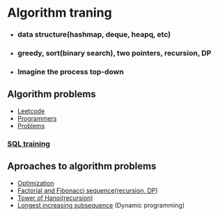 # Algorithm traning
- ### data structure(hashmap, deque, heapq, etc)
- ### greedy, sort(binary search), two pointers, recursion, DP
- ### Imagine the process top-down
## Algorithm problems
* [Leetcode](https://github.com/vacu9708/Algorithm/tree/main/Algorithm%20traning/Leetcode)
* [Programmers](https://github.com/vacu9708/Algorithm/tree/main/Algorithm%20traning/Programmers)
* [Problems](https://github.com/vacu9708/Algorithm/tree/main/Algorithm%20traning/Problems)
### [SQL training](https://github.com/vacu9708/Algorithm/tree/main/Algorithm%20traning/SQL%20training)

## Aproaches to algorithm problems
* [Optimization](https://github.com/vacu9708/Algorithm/tree/main/Algorithm%20traning/Optimization)
* [Factorial and Fibonacci sequence(recursion, DP)](https://github.com/vacu9708/Algorithm/tree/main/Algorithm%20traning/Factorial%20and%20Fibonacci%20sequence)
* [Tower of Hanoi(recursion)](https://github.com/vacu9708/Algorithm/tree/main/Algorithm%20traning/Tower%20of%20Hanoi)
* [Longest increasing subsequence](https://github.com/vacu9708/Algorithm/tree/main/Algorithm%20traning/Longest%20increasing%20subsequence) (Dynamic programming)

